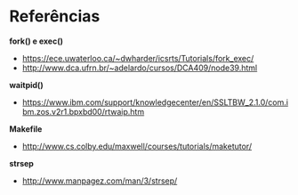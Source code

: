 # Referências

**fork() e exec()**

- https://ece.uwaterloo.ca/~dwharder/icsrts/Tutorials/fork_exec/
- http://www.dca.ufrn.br/~adelardo/cursos/DCA409/node39.html

**waitpid()**

- https://www.ibm.com/support/knowledgecenter/en/SSLTBW_2.1.0/com.ibm.zos.v2r1.bpxbd00/rtwaip.htm


**Makefile**

- http://www.cs.colby.edu/maxwell/courses/tutorials/maketutor/

**strsep**

- http://www.manpagez.com/man/3/strsep/
